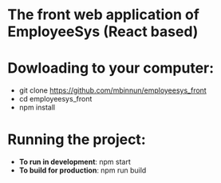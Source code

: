 # The front web application of EmployeeSys (React based)

# Dowloading to your computer:
- git clone https://github.com/mbinnun/employeesys_front
- cd employeesys_front
- npm install

# Running the project:
- **To run in development**: npm start
- **To build for production**: npm run build
